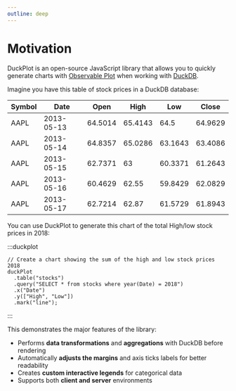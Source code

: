 ```yaml
---
outline: deep
---
```


# Motivation

DuckPlot is an open-source JavaScript library that allows you to quickly generate charts with
[Observable Plot](https://github.com/observablehq/plot) when working with
[DuckDB](https://duckdb.org/).

Imagine you have this table of stock prices in a DuckDB database:

| Symbol | Date       | Open    | High    | Low     | Close   |
| ------ | ---------- | ------- | ------- | ------- | ------- |
| AAPL   | 2013-05-13 | 64.5014 | 65.4143 | 64.5    | 64.9629 |
| AAPL   | 2013-05-14 | 64.8357 | 65.0286 | 63.1643 | 63.4086 |
| AAPL   | 2013-05-15 | 62.7371 | 63      | 60.3371 | 61.2643 |
| AAPL   | 2013-05-16 | 60.4629 | 62.55   | 59.8429 | 62.0829 |
| AAPL   | 2013-05-17 | 62.7214 | 62.87   | 61.5729 | 61.8943 |

You can use DuckPlot to generate this chart of the total High/low stock prices in 2018:

:::duckplot

```js-vue
// Create a chart showing the sum of the high and low stock prices 2018
duckPlot
  .table("stocks")
  .query("SELECT * from stocks where year(Date) = 2018")
  .x("Date")
  .y(["High", "Low"])
  .mark("line");
```

:::

This demonstrates the major features of the library:

- Performs **data transformations** and **aggregations** with DuckDB before
  rendering
- Automatically **adjusts the margins** and axis ticks labels for better
  readability
- Creates **custom interactive legends** for categorical data
- Supports both **client and server** environments

